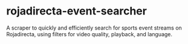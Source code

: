 # rojadirecta-event-searcher
A scraper to quickly and efficiently search for sports event streams on Rojadirecta, using filters for video quality, playback, and language.
